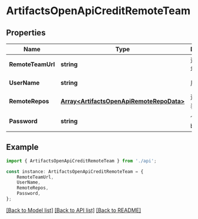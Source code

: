 # ArtifactsOpenApiCreditRemoteTeam


## Properties

Name | Type | Description | Notes
------------ | ------------- | ------------- | -------------
**RemoteTeamUrl** | **string** | 远程团队地址 | [default to '']
**UserName** | **string** | 用户名 | [default to '']
**RemoteRepos** | [**Array&lt;ArtifactsOpenApiRemoteRepoData&gt;**](ArtifactsOpenApiRemoteRepoData.md) | 远程仓库列表 | [default to undefined]
**Password** | **string** | 个人令牌base64编码 | [default to '']

## Example

```typescript
import { ArtifactsOpenApiCreditRemoteTeam } from './api';

const instance: ArtifactsOpenApiCreditRemoteTeam = {
    RemoteTeamUrl,
    UserName,
    RemoteRepos,
    Password,
};
```

[[Back to Model list]](../README.md#documentation-for-models) [[Back to API list]](../README.md#documentation-for-api-endpoints) [[Back to README]](../README.md)
